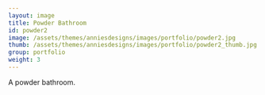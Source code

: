 ```yaml
---
layout: image
title: Powder Bathroom
id: powder2
image: /assets/themes/anniesdesigns/images/portfolio/powder2.jpg
thumb: /assets/themes/anniesdesigns/images/portfolio/powder2_thumb.jpg
group: portfolio
weight: 3
---
```

A powder bathroom.